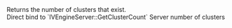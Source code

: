 <function name="GetClusterCount" parent="pvs" type="libraryfunc">
	<description>
		Returns the number of clusters that exist.<br>
		Direct bind to `IVEngineServer::GetClusterCount`
		<added version="0.2"></added>
	</description>
	<realm>Server</realm>
	<rets>
		<ret name="clusterCount" type="number">number of clusters</ret>
	</rets>
</function>